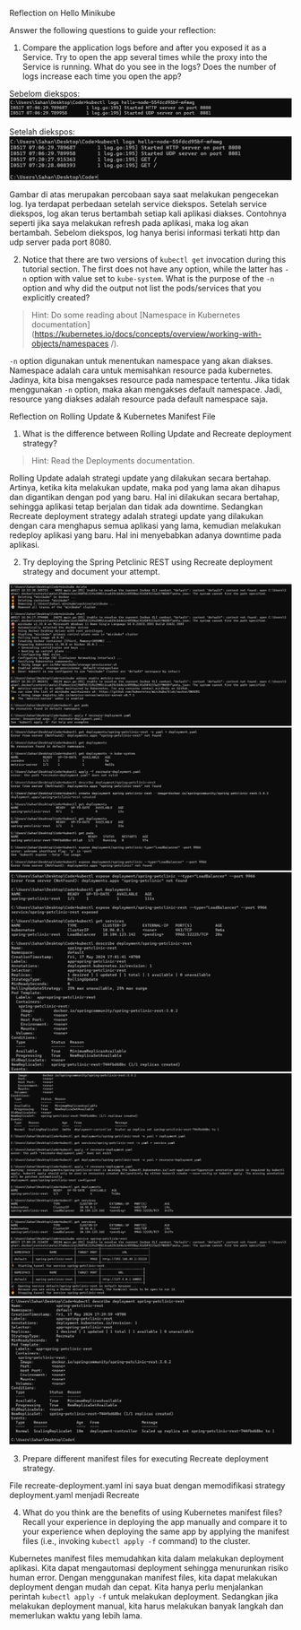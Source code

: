 Reflection on Hello Minikube

Answer the following questions to guide your reflection:
1. Compare the application logs before and after you exposed it as a Service.
Try to open the app several times while the proxy into the Service is running.
What do you see in the logs? Does the number of logs increase each time you open the app?

Sebelom diekspos:
![alt text](image.png)

Setelah diekspos:
![alt text](image-1.png)

Gambar di atas merupakan percobaan saya saat melakukan pengecekan log. Iya terdapat perbedaan setelah service diekspos. Setelah service diekspos, log akan terus bertambah setiap kali aplikasi diakses. Contohnya seperti jika saya melakukan refresh pada aplikasi, maka log akan bertambah. Sebelom diekspos, log hanya berisi informasi terkati http dan udp server pada port 8080. 

2. Notice that there are two versions of `kubectl get` invocation during this tutorial section.
The first does not have any option, while the latter has `-n` option with value set to
`kube-system`.
What is the purpose of the `-n` option and why did the output not list the pods/services that you
explicitly created?
> Hint: Do some reading about [Namespace in Kubernetes
documentation](https://kubernetes.io/docs/concepts/overview/working-with-objects/namespaces
/).

`-n` option digunakan untuk menentukan namespace yang akan diakses. Namespace adalah cara untuk memisahkan resource pada kubernetes. Jadinya, kita bisa mengakses resource pada namespace tertentu. Jika tidak menggunakan `-n` option, maka akan mengakses default namespace. Jadi, resource yang diakses adalah resource pada default namespace saja. 

Reflection on Rolling Update & Kubernetes Manifest File


1. What is the difference between Rolling Update and Recreate deployment strategy?
> Hint: Read the Deployments documentation.

Rolling Update adalah strategi update yang dilakukan secara bertahap. Artinya, ketika kita melakukan update, maka pod yang lama akan dihapus dan digantikan dengan pod yang baru. Hal ini dilakukan secara bertahap, sehingga aplikasi tetap berjalan dan tidak ada downtime. Sedangkan Recreate deployment strategy adalah strategi update yang dilakukan dengan cara menghapus semua aplikasi yang lama, kemudian melakukan redeploy aplikasi yang baru. Hal ini menyebabkan adanya downtime pada aplikasi.


2. Try deploying the Spring Petclinic REST using Recreate deployment strategy and document
your attempt.

![alt-text](image-2.png)
![alt-text](image-3.png)
![alt-text](image-4.png)
![alt-text](image-5.png)
![alt-text](image-6.png)
![alt text](image-7.png)



3. Prepare different manifest files for executing Recreate deployment strategy.

File recreate-deployment.yaml ini saya buat dengan memodifikasi strategy deployment.yaml menjadi Recreate


4. What do you think are the benefits of using Kubernetes manifest files? Recall your experience
in deploying the app manually and compare it to your experience when deploying the same app
by applying the manifest files (i.e., invoking `kubectl apply -f` command) to the cluster.

Kubernetes manifest files memudahkan kita dalam melakukan deployment aplikasi. Kita dapat mengautomasi deployment sehingga menurunkan risiko human error. Dengan menggunakan manifest files, kita dapat melakukan deployment dengan mudah dan cepat. Kita hanya perlu menjalankan perintah `kubectl apply -f` untuk melakukan deployment. Sedangkan jika melakukan deployment manual, kita harus melakukan banyak langkah dan memerlukan waktu yang lebih lama.
